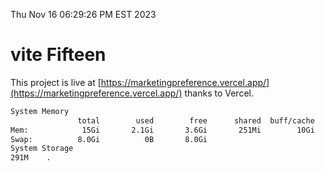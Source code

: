 Thu Nov 16 06:29:26 PM EST 2023

# vite Fifteen


This project is live at [https://marketingpreference.vercel.app/](https://marketingpreference.vercel.app/) thanks to Vercel.

```bash
System Memory
               total        used        free      shared  buff/cache   available
Mem:            15Gi       2.1Gi       3.6Gi       251Mi        10Gi        13Gi
Swap:          8.0Gi          0B       8.0Gi
System Storage
291M	.
```
```bash
